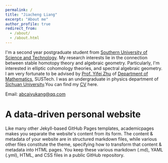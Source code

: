 ```yaml
---
permalink: /
title: "Jiacheng Liang"
excerpt: "About me"
author_profile: true
redirect_from: 
  - /about/
  - /about.html
---
```


I'm a second year postgraduate student from [Southern University of Science and Technology](https://www.sustech.edu.cn/en/). My research interests lie in the connection between stable homotopy theory and algebraic geometry. Particularly, I'm interested in elliptic cohomology theories, and spectral algebraic geometry. I am very fortunate to be advised by [Prof. Yifei Zhu](https://yifeizhu.github.io/) of [Department of Mathematics](https://math.sustech.edu.cn/?lang=en), SUSTech. I was an undergraduate in physics department of [Sichuan University](https://en.scu.edu.cn/).You can find my [CV](../assets/Curriculum_Vitae.pdf) here.

Email: [abcaiyukang@qq.com](abcaiyukang@qq.com)

A data-driven personal website
======
Like many other Jekyll-based GitHub Pages templates, academicpages makes you separate the website's content from its form. The content & metadata of your website are in structured markdown files, while various other files constitute the theme, specifying how to transform that content & metadata into HTML pages. You keep these various markdown (.md), YAML (.yml), HTML, and CSS files in a public GitHub repository. 
